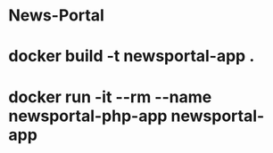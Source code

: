 # News-Portal
# docker build -t newsportal-app .
# docker run -it --rm --name newsportal-php-app newsportal-app
